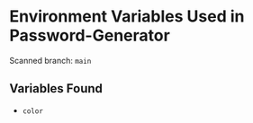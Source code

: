 # Environment Variables Used in Password-Generator

Scanned branch: `main`

## Variables Found
- `color`